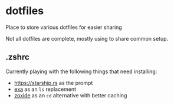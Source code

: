 # dotfiles
Place to store various dotfiles for easier sharing

Not all dotfiles are complete, mostly using to share common setup.

## .zshrc
Currently playing with the following things that need installing: 
- https://starship.rs as the prompt 
- [exa](https://github.com/ogham/) as an `ls` replacement
- [zoxide](https://github.com/ajeetdsouza/zoxide) as an `cd` alternative with better caching
